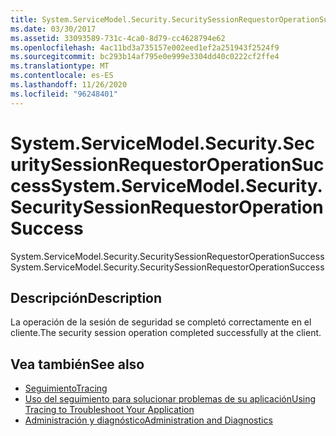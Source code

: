 ```yaml
---
title: System.ServiceModel.Security.SecuritySessionRequestorOperationSuccess
ms.date: 03/30/2017
ms.assetid: 33093589-731c-4ca0-8d79-cc4628794e62
ms.openlocfilehash: 4ac11bd3a735157e002eed1ef2a251943f2524f9
ms.sourcegitcommit: bc293b14af795e0e999e3304dd40c0222cf2ffe4
ms.translationtype: MT
ms.contentlocale: es-ES
ms.lasthandoff: 11/26/2020
ms.locfileid: "96248401"
---
```

# <a name="systemservicemodelsecuritysecuritysessionrequestoroperationsuccess"></a><span data-ttu-id="6f45c-102">System.ServiceModel.Security.SecuritySessionRequestorOperationSuccess</span><span class="sxs-lookup"><span data-stu-id="6f45c-102">System.ServiceModel.Security.SecuritySessionRequestorOperationSuccess</span></span>

<span data-ttu-id="6f45c-103">System.ServiceModel.Security.SecuritySessionRequestorOperationSuccess</span><span class="sxs-lookup"><span data-stu-id="6f45c-103">System.ServiceModel.Security.SecuritySessionRequestorOperationSuccess</span></span>  
  
## <a name="description"></a><span data-ttu-id="6f45c-104">Descripción</span><span class="sxs-lookup"><span data-stu-id="6f45c-104">Description</span></span>  

 <span data-ttu-id="6f45c-105">La operación de la sesión de seguridad se completó correctamente en el cliente.</span><span class="sxs-lookup"><span data-stu-id="6f45c-105">The security session operation completed successfully at the client.</span></span>  
  
## <a name="see-also"></a><span data-ttu-id="6f45c-106">Vea también</span><span class="sxs-lookup"><span data-stu-id="6f45c-106">See also</span></span>

- [<span data-ttu-id="6f45c-107">Seguimiento</span><span class="sxs-lookup"><span data-stu-id="6f45c-107">Tracing</span></span>](index.md)
- [<span data-ttu-id="6f45c-108">Uso del seguimiento para solucionar problemas de su aplicación</span><span class="sxs-lookup"><span data-stu-id="6f45c-108">Using Tracing to Troubleshoot Your Application</span></span>](using-tracing-to-troubleshoot-your-application.md)
- [<span data-ttu-id="6f45c-109">Administración y diagnóstico</span><span class="sxs-lookup"><span data-stu-id="6f45c-109">Administration and Diagnostics</span></span>](../index.md)
